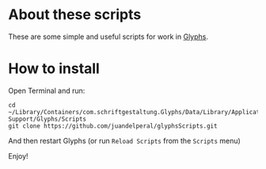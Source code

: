 # About these scripts

These are some simple and useful scripts for work in [Glyphs](http://glyphsapp.com/).


# How to install

Open Terminal and run: 
    
    cd ~/Library/Containers/com.schriftgestaltung.Glyphs/Data/Library/Application\ Support/Glyphs/Scripts
    git clone https://github.com/juandelperal/glyphsScripts.git 
    
And then restart Glyphs (or run `Reload Scripts` from the `Scripts` menu)

Enjoy!